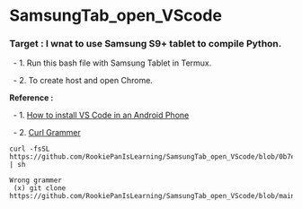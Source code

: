 # SamsungTab_open_VScode

### Target :  I wnat to use Samsung S9+ tablet to compile Python. 

&ensp;- 1. Run this bash file with Samsung Tablet in Termux.

&ensp;- 2. To create host and open Chrome. 

**Reference :** 

&ensp;- 1. [How to install VS Code in an Android Phone](https://www.codewithharry.com/blogpost/install-vs-code-in-android/)

&ensp;- 2. [Curl Grammer](https://www.cjkuo.net/linux-curl-detail/)

```
curl -fsSL https://github.com/RookiePanIsLearning/SamsungTab_open_VScode/blob/0b7e05ca33e4ce270fee96ed0c6eb0fbcc62ff1b/Run.sh | sh
```

```
Wrong grammer
 (x) git clone https://github.com/RookiePanIsLearning/SamsungTab_open_VScode/blob/main/Run.sh
```
